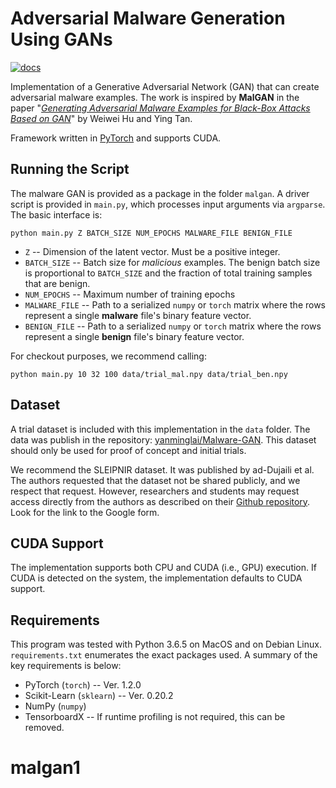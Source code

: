 # Adversarial Malware Generation Using GANs

[![docs](https://img.shields.io/badge/license-MIT-blue.svg)](https://github.com/ZaydH/MalwareGAN/blob/master/LICENSE)

Implementation of a Generative Adversarial Network (GAN) that can create adversarial malware examples.  The work is inspired by **MalGAN** in the paper "[*Generating Adversarial Malware Examples for Black-Box Attacks Based on GAN*](https://arxiv.org/abs/1702.05983)" by Weiwei Hu and Ying Tan.

Framework written in [PyTorch](https://pytorch.org/) and supports CUDA.

## Running the Script

The malware GAN is provided as a package in the folder `malgan`.  A driver script is provided in `main.py`, which processes input arguments via `argparse`.  The basic interface is:

    python main.py Z BATCH_SIZE NUM_EPOCHS MALWARE_FILE BENIGN_FILE

* `Z` -- Dimension of the latent vector.  Must be a positive integer.
* `BATCH_SIZE` -- Batch size for *malicious* examples.  The benign batch size is proportional to `BATCH_SIZE` and the fraction of total training samples that are benign.
* `NUM_EPOCHS` -- Maximum number of training epochs
* `MALWARE_FILE` -- Path to a serialized `numpy` or `torch` matrix where the rows represent a single **malware** file's binary feature vector.
* `BENIGN_FILE` -- Path to a serialized `numpy` or `torch` matrix where the rows represent a single **benign** file's binary feature vector.

For checkout purposes, we recommend calling:

    python main.py 10 32 100 data/trial_mal.npy data/trial_ben.npy 

## Dataset

A trial dataset is included with this implementation in the `data` folder.  The data was publish in the repository: [yanminglai/Malware-GAN](https://github.com/yanminglai/Malware-GAN).  This dataset should only be used for proof of concept and initial trials. 

We recommend the SLEIPNIR dataset.  It was published by ad-Dujaili et al.  The authors requested that the dataset not be shared publicly, and we respect that request.  However, researchers and students may request access directly from the authors as described on their [Github repository](https://github.com/ALFA-group/robust-adv-malware-detection).  Look for the link to the Google form.

## CUDA Support

The implementation supports both CPU and CUDA (i.e., GPU) execution.  If CUDA is detected on the system, the implementation defaults to CUDA support.

## Requirements

This program was tested with Python 3.6.5 on MacOS and on Debian Linux.  `requirements.txt` enumerates the exact packages used. A summary of the key requirements is below: 

* PyTorch (`torch`) -- Ver. 1.2.0
* Scikit-Learn (`sklearn`) -- Ver. 0.20.2
* NumPy (`numpy`)
* TensorboardX -- If runtime profiling is not required, this can be removed.
# malgan1
